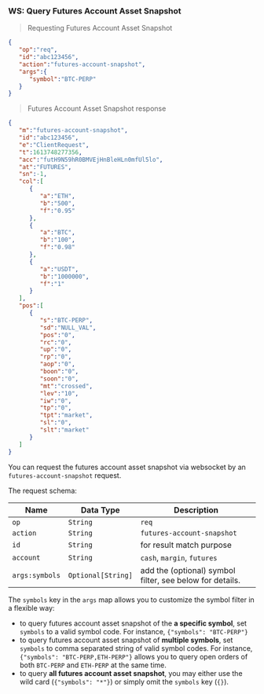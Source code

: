 ### WS: Query Futures Account Asset Snapshot

> Requesting Futures Account Asset Snapshot

```json
{
   "op":"req",
   "id":"abc123456",
   "action":"futures-account-snapshot",
   "args":{
      "symbol":"BTC-PERP"
   }
}
```

> Futures Account Asset Snapshot response

```json
{
   "m":"futures-account-snapshot",
   "id":"abc123456",
   "e":"ClientRequest",
   "t":1613748277356,
   "acc":"futH9N59hR0BMVEjHnBleHLn0mfUl5lo",
   "at":"FUTURES",
   "sn":-1,
   "col":[
      {
         "a":"ETH",
         "b":"500",
         "f":"0.95"
      },
      {
         "a":"BTC",
         "b":"100",
         "f":"0.98"
      },
      {
         "a":"USDT",
         "b":"1000000",
         "f":"1"
      }
   ],
   "pos":[
      {
         "s":"BTC-PERP",
         "sd":"NULL_VAL",
         "pos":"0",
         "rc":"0",
         "up":"0",
         "rp":"0",
         "aop":"0",
         "boon":"0",
         "soon":"0",
         "mt":"crossed",
         "lev":"10",
         "iw":"0",
         "tp":"0",
         "tpt":"market",
         "sl":"0",
         "slt":"market"
      }
   ]
}
```

You can request the futures account asset snapshot via websocket by an `futures-account-snapshot` request. 

The request schema:

 Name          | Data Type           | Description                
-------------- | ------------------- | -------------------------- 
 `op`          | `String`            | `req`                      
 `action`      | `String`            | `futures-account-snapshot`  
 `id`          | `String`            | for result match purpose
 `account`     | `String`            | `cash`, `margin`, `futures`         
 `args:symbols`| `Optional[String]`  | add the (optional) symbol filter, see below for details.

The `symbols` key in the `args` map allows you to customize the symbol filter in a flexible way:

* to query futures account asset snapshot of the **a specific symbol**, set `symbols` to a valid symbol code. For instance, `{"symbols": "BTC-PERP"}`
* to query futures account asset snapshot of **multiple symbols**, set `symbols` to comma separated string of valid symbol codes. For instance, `{"symbols": "BTC-PERP,ETH-PERP"}` allows you to query open orders of both `BTC-PERP` and `ETH-PERP` at the same time.
* to query **all futures account asset snapshot**, you may either use the wild card (`{"symbols": "*"}`) or simply omit the `symbols` key (`{}`). 

    
